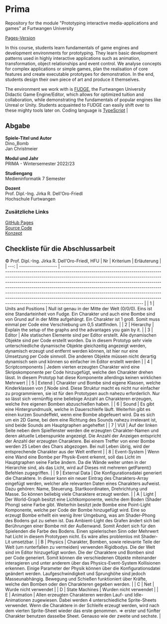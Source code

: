 # Prima

Repository for the module "Prototyping interactive media-applications and games" at Furtwangen University

[Pages-Version](https://jirkadelloro.github.io/Prima/)

In this course, students learn fundamentals of game engines and development environments for prototyping. They learn basic development patterns used in highly interactive applications such as animation, transformation, object relationships and event control. We analyse concepts for complex applications or simple games, plan the realisation of core features and create executable prototypes for demonstration. In the end, students design their own piece of art and produce it themselves.

The environment we work with is [FUDGE](https://jirkadelloro.github.io/FUDGE), the Furtwangen University Didactic Game Engine/Editor, which allows for optimized tuition and collaboration, while demonstrating the fundamentals of popular engines like Unreal or Unity. Students acquainted to FUDGE can easily shift over to these mighty tools later on. Coding language is [TypeScript](https://typescriptlang.org)
          |

## Abgabe

**Spiele-Titel und Autor**<br>
Dino_Bomb<br>
Jan Christmeier<br>

**Modul und Jahr**<br>
PRIMA - Wintersemester 2022/23<br>

**Studiengang**<br>
Medieninformatik 7 Semester<br>

**Dozent**<br>
Prof. Dipl.-Ing. Jirka R. Dell'Oro-Friedl<br>
Hochschule Furtwangen<br>

### Zusätzliche Links
[GitHub Pages](https://pretteter.github.io/PRIMA_JAN/Abgabe/index)<br>
[Source Code](https://github.com/pretteter/PRIMA_JAN/tree/main/Abgabe)<br>
[Konzept](https://github.com/pretteter/PRIMA_JAN/tree/main/Abgabe/Christmeier_Jan_PRIMA_MIB_WS_2022-2023.pdf)<br>

## Checkliste für die Abschlussarbeit
© Prof. Dipl.-Ing. Jirka R. Dell'Oro-Friedl, HFU
|   Nr | Kriterium           | Erläuterung                                                                                                                                                                                                                                                                                                                                                                                                                                                                                                                                                                                                 |
| ---: | ------------------- | ----------------------------------------------------------------------------------------------------------------------------------------------------------------------------------------------------------------------------------------------------------------------------------------------------------------------------------------------------------------------------------------------------------------------------------------------------------------------------------------------------------------------------------------------------------------------------------------------------------- |
|    1 | Units and Positions | Null ist genau in der Mitte der Welt (0/0/0). Eins ist eine Standarteinheit von Fudge. Ein Charakter und auch eine Bombe sind von Grund auf in der Mitte aufgehängt. Ein Charakter ist 1 groß. Somit muss einmal per Code eine Verschiebung um 0,5 stattfinden.                                                                                                                                                                                                                                                                                                                                             |
|    2 | Hierarchy           | Explain the setup of the graphs and the advantages you gain by it.                                                                                                                                                                                                                                                                                                                                                                                                                                                                                                                                          |
|    3 | Editor              | Alle statischen Elemente sind per Editor erstellt. Alle dynamischen Objekte sind per Code erstellt worden. Da in diesem Prototyp sehr viele unterschiedliche dynamische Objekte gleichzeitig angezeigt werden, dynamisch erzeugt und entfernt werden können, ist hier nur eine Umsetzung per Code sinnvoll. Die anderen Objekte müssen nicht derartig dynamisch sein und können so einfacher im Editor erstellt werden                                                                                                                                                                                      |
|    4 | Scriptcomponents    | Jedem vierten erzeugten Charakter wird eine Skripskomponente per Code hinzugefügt, welche den Charakter drehen lässt. In diesem Prototyp hat diese Komponente allerdings keinen wirklichen Mehrwert                                                                                                                                                                                                                                                                                                                                                                                                         |
|    5 | Extend              | Charakter und Bombe sind eigene Klassen, welche Kinderklassen von ƒ.Node sind. Diese Struktur macht es nicht nur einfacher zu programmieren, sie ist für den Prototypen auch nahezu erforderlich. Nur so lässt sich vernünftig eine beliebige Anzahl an Charakteren erzeugen, welche ihre eigenen Bomben abzuschießen haben.                                                                                                                                                                                                                                                                                |
|    6 | Sound               | Es gibt eine Hintergrundmusik, welche in Dauerschleife läuft. Weiterhin gibt es einen kurzen Soundeffekt, wenn eine Bombe abgefeuert wird. Da es sich um ein 2D Game, bei dem eine Richtung des Sounds nahezu irrelevant ist, sind beide Sounds am Hauptgraphen angeheftet                                                                                                                                                                                                                                                                                                                                  |
|    7 | VUI                 | Auf der linken Seite neben dem Spielfenster werden die erzeugten Charakter-Namen und deren aktuelle Lebenspunkte angezeigt. Die Anzahl der Anzeigen entspricht der Anzahl der erzeugten Charaktere. Bei einem Treffer von einer Bombe werden 25 Leben des Chars abgezogen. Bei null Leben übrig, wird der entsprechende Charakter aus der Welt entfernt                                                                                                                                                                                                                                                     |
|    8 | Event-System        | Wenn eine Wand eine Bombe per Physik-Event erkennt, soll das Licht im Hauptgraphen seine Farbe ändern. Da die Wände weiter unten in der Hierarchie sind, als das Licht, wird auf Dieses mit mehreren getParent() Befehlen zugegriffen.                                                                                                                                                                                                                                                                                                                                                                      |
|    9 | External Data       | Die Konfigurationsdatei generiert die Charaktere. In dieser kann ein neuer Eintrag des Charakters-Array eingefügt werden, welcher alle relevanten Daten eines Charakters aufweist. Dazu gehören: Name, Steuerung. Startkoordinaten, Drehrichtung und Masse. So können beliebig viele Charaktere erzeugt werden.                                                                                                                                                                                                                                                                                             |
|    A | Light               | Der World-Graph besitzt eine Lichtkomponente, welche dem Boden (Shader Phong) seine Farbe gibt. Weiterhin besitzt jede Bombe eine Point-Light Komponente, welche per Code der Bombe hinzugefügt wird. Eine so erzeugt Bombe erhellt ein wenig ihrer Umgebung, was am Shader-Phong des Bodens gut zu sehen ist. Das Ambient-Light des Grafen ändert sich bei Berührungen einer Bombe mit der Außenwand. Somit Ändert sich für den Spielenden die Farbe des Bodens. Einen spielerischen Sinn oder Mehrwert hat Licht in diesem Prototypen nicht. Es wäre alles problemlos mit Shader-Lit umsetzbar.           |
|    B | Physics             | Charakter, Bomben, sowie relevante Teile der Welt (um runterfallen zu vermeiden) verwenden Rigidbodys. Die der Welt sind im Editor hinzugefügt worden. Die der Charaktere und Bomben sind per Code generiert. Somit können die verschiedenen Objekte miteinander interagieren und unter anderem über das Physics-Event-System Kollisionen erkennen. Einige Parameter der Physik können über die Konfigurationsdatei geändert werden. Laufgeschwindigkeit und Sprunghöhe sind jedoch Masseunabhängig. Bewegung und Schießen funktioniert über Kräfte, welche den Bomben oder den Charakteren gegeben werden. |
|    C | Net                 | Wurde nicht verwendet                                                                                                                                                                                                                                                                                                                                                                                                                                                                                                                                                                                       |
|    D | State Machines      | Wurden nicht verwendet                                                                                                                                                                                                                                                                                                                                                                                                                                                                                                                                                                                      |
|    E | Animation           | Allen erzeugten Charakteren werden Lauf- und Idle-Animationen zugewiesen. Dabei werden 4 unterschiedliche Sprite-Sheets verwendet. Wenn die Charaktere in der Schleife erzeugt werden, wird nach dem vierten Sprite-Sheet wieder das erste genommen.                                                                                            => erster und fünfter Charakter benutzen dasselbe Sheet. Genauso wie der zweite und sechste.                                                                                                                                                                |



